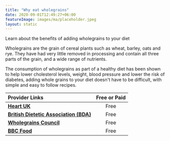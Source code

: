 ```yaml
---
title: "Why eat wholegrains"
date: 2020-09-01T12:49:27+06:00
featureImage: images/ma/placeholder.jpeg
layout: static
---
```


Learn about the benefits of adding wholegrains to your diet

Wholegrains are the grain of cereal plants such as wheat, barley, oats and rye. They have had very little removed in processing and contain all three parts of the grain, and a wide range of nutrients.

The consumption of wholegrains as part of a healthy diet has been shown to help lower cholesterol levels, weight, blood pressure and lower the risk of diabetes, adding whole grains to your diet doesn't have to be difficult, with simple and easy to follow recipes.

| Provider Links      | Free or Paid  |  
| :-----------          | :--------------:      |  
| [**Heart UK**](https://www.heartuk.org.uk/low-cholesterol-foods/wholegrains-) | Free | 
| [**British Dietetic Association (BDA)**](https://www.bda.uk.com/resource/wholegrains.html) | Free | 
| [**Wholegrains Council**](https://wholegrainscouncil.org/whole-grains-101/easy-ways-enjoy-whole-grains) | Free | 
| [**BBC Food**](https://www.bbc.co.uk/food/grain) | Free | 
  

<br/><br/>






